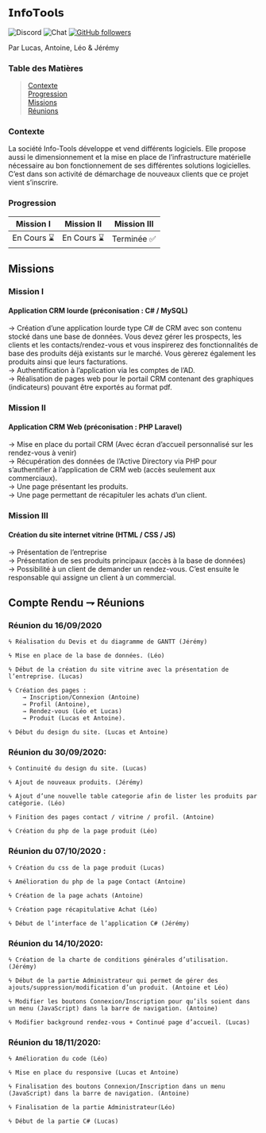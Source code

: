 ## 𝗜𝗻𝗳𝗼𝗧𝗼𝗼𝗹𝘀

![Discord](https://img.shields.io/discord/102860784329052160?style=for-the-badge)
![Chat](https://img.shields.io/discord/102860784329012160?style=for-the-badge)
[![GitHub followers](https://img.shields.io/github/followers/Itoshuga?style=for-the-badge)](https://github.com/Itoshuga)

Par Lucas, Antoine, Léo & Jérémy

### Table des Matières

> [Contexte](#Contexte)  
> [Progression](#Progression)  
> [Missions](#Missions)  
> [Réunions](#Compte-Rendu--Réunions)  

### Contexte
La société Info-Tools développe et vend différents logiciels. Elle propose aussi le dimensionnement 
et la mise en place de l’infrastructure matérielle nécessaire au bon fonctionnement de ses différentes solutions logicielles.  
C’est dans son activité de démarchage de nouveaux clients que ce projet vient s’inscrire.

### Progression

|  Mission I   |   Mission II   |  Mission III   |
| ------------ | -------------- | -------------- |
|  En Cours ⌛ |   En Cours ⌛  |   Terminée ✅  |


## Missions

### Mission I

#### Application CRM lourde (préconisation : C# / MySQL)

→ Création d’une application lourde type C# de CRM avec son contenu stocké dans une base de données. Vous
devez gérer les prospects, les clients et les contacts/rendez-vous et vous inspirerez des fonctionnalités de
base des produits déjà existants sur le marché. Vous gèrerez également les produits ainsi que leurs facturations.  
→ Authentification à l’application via les comptes de l’AD.  
→ Réalisation de pages web pour le portail CRM contenant des graphiques (indicateurs) pouvant être exportés au format pdf.

### Mission II

#### Application CRM Web (préconisation : PHP Laravel)

→ Mise en place du portail CRM (Avec écran d’accueil personnalisé sur les rendez-vous à venir)  
→ Récupération des données de l’Active Directory via PHP pour s’authentifier à l’application de CRM web (accès seulement aux commerciaux).  
→ Une page présentant les produits.  
→ Une page permettant de récapituler les achats d’un client.  

### Mission III

#### Création du site internet vitrine (HTML / CSS / JS)

→ Présentation de l’entreprise  
→ Présentation de ses produits principaux (accès à la base de données)  
→ Possibilité à un client de demander un rendez-vous. C’est ensuite le responsable qui assigne un client à un commercial.  

## Compte Rendu ⇁ Réunions

### Réunion du 16/09/2020

    ϟ Réalisation du Devis et du diagramme de GANTT (Jérémy)  
    
    ϟ Mise en place de la base de données. (Léo)  
    
    ϟ Début de la création du site vitrine avec la présentation de l’entreprise. (Lucas)  
    
    ϟ Création des pages : 
        → Inscription/Connexion (Antoine)  
        → Profil (Antoine),  
        → Rendez-vous (Léo et Lucas)  
        → Produit (Lucas et Antoine).  
        
    ϟ Début du design du site. (Lucas et Antoine)  
  
### Réunion du 30/09/2020:

    ϟ Continuité du design du site. (Lucas)  
    
    ϟ Ajout de nouveaux produits. (Jérémy)  
    
    ϟ Ajout d’une nouvelle table categorie afin de lister les produits par catégorie. (Léo)  
    
    ϟ Finition des pages contact / vitrine / profil. (Antoine)  
    
    ϟ Création du php de la page produit (Léo)

### Réunion du 07/10/2020 :

    ϟ Création du css de la page produit (Lucas)  
    
    ϟ Amélioration du php de la page Contact (Antoine)  
    
    ϟ Création de la page achats (Antoine)  
    
    ϟ Création page récapitulative Achat (Léo)  
    
    ϟ Début de l’interface de l’application C# (Jérémy)


### Réunion du 14/10/2020:
    ϟ Création de la charte de conditions générales d’utilisation. (Jérémy)  
    
    ϟ Début de la partie Administrateur qui permet de gérer des ajouts/suppression/modification d’un produit. (Antoine et Léo)  
    
    ϟ Modifier les boutons Connexion/Inscription pour qu’ils soient dans un menu (JavaScript) dans la barre de navigation. (Antoine)  
    
    ϟ Modifier background rendez-vous + Continué page d’accueil. (Lucas)  


### Réunion du 18/11/2020:

    ϟ Amélioration du code (Léo)  
    
    ϟ Mise en place du responsive (Lucas et Antoine)  
    
    ϟ Finalisation des boutons Connexion/Inscription dans un menu (JavaScript) dans la barre de navigation. (Antoine)  
    
    ϟ Finalisation de la partie Administrateur(Léo)  
    
    ϟ Début de la partie C# (Lucas)  
